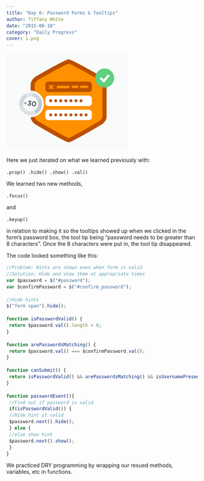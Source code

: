 ```yaml
---
title: "Day 6: Password Forms & Tooltips"
author: Tiffany White
date: "2015-08-18"
category: "Daily Progress"
cover: 1.png
---
```


![](1.png)

Here we just iterated on what we learned previously with:

`.prop() .hide() .show() .val()`

We learned two new methods,

`.focus()`

and

`.keyup()`

in relation to making it so the tooltips showed up when we clicked in the form’s password box, the tool tip being “password needs to be greater than 8 characters”. Once the 8 characters were put in, the tool tip disappeared.

The code looked something like this:


```js
//Problem: Hints are shown even when form is valid
//Solution: Hide and show them at appropriate times
var $password = $("#password");
var $confirmPassword = $("#confirm_password");

//Hide hints
$("form span").hide();

function isPasswordValid() {
 return $password.val().length < 8;
}

function arePasswordsMatching() {
 return $password.val() === $confirmPassword.val();
}

function canSubmit() {
 return isPasswordValid() && arePasswordsMatching() && isUsernamePresent();
}

function passwordEvent(){
 //Find out if password is valid
 if(isPasswordValid()) {
 //Hide hint if valid
 $password.next().hide();
 } else {
 //else show hint
 $password.next().show();
 }
}
```
We practiced DRY programming by wrapping our resued methods, variables, etc in functions.
